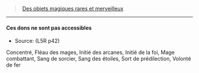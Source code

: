 ﻿---
!GenericItem
Id: l5r_magic_hd.md#ces-dons-ne-sont-pas-accessibles
ParentLink: l5r_magic_hd.md#des-objets-magiques-rares-et-merveilleux
Name: Ces dons ne sont pas accessibles
ParentName: Des objets magiques rares et merveilleux
NameLevel: 4
Source: (L5R p42)
Attributes:
  Name: Ces dons ne sont pas accessibles
  Markdown: >+
    #### <!--Name-->Ces dons ne sont pas accessibles<!--/Name-->


    - Source: <!--Source-->(L5R p42)<!--/Source-->


    Concentré, Fléau des mages, Initié des arcanes, Initié de la foi, Mage combattant, Sang de sorcier, Sang des étoiles, Sort de prédilection, Volonté de fer

  Source: (L5R p42)
AttributesDictionary: >+
  Name: Ces dons ne sont pas accessibles

  Markdown: >+

    #### <!--Name-->Ces dons ne sont pas accessibles<!--/Name-->





    - Source: <!--Source-->(L5R p42)<!--/Source-->





    Concentré, Fléau des mages, Initié des arcanes, Initié de la foi, Mage combattant, Sang de sorcier, Sang des étoiles, Sort de prédilection, Volonté de fer



  Source: (L5R p42)

---
> [Des objets magiques rares et merveilleux](hd_l5r_magic.md)

---

#### Ces dons ne sont pas accessibles

- Source: (L5R p42)

Concentré, Fléau des mages, Initié des arcanes, Initié de la foi, Mage combattant, Sang de sorcier, Sang des étoiles, Sort de prédilection, Volonté de fer

